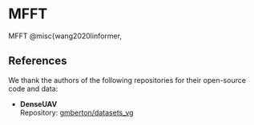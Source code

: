 # MFFT
MFFT
@misc{wang2020linformer,


## References
We thank the authors of the following repositories for their open-source code and data:

- **DenseUAV**  
  Repository: [gmberton/datasets_vg](https://github.com/gmberton/datasets_vg)  

